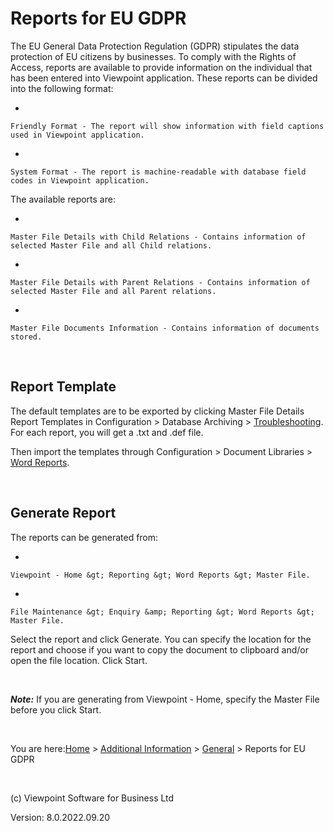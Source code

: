 



# Reports for EU GDPR
The EU General Data Protection Regulation (GDPR) stipulates the data protection of EU citizens by businesses. To comply with the Rights of Access, reports are available to provide information on the individual that has been entered into Viewpoint application. These reports can be divided into the following format:

- 
    
    Friendly Format - The report will show information with field captions used in Viewpoint application.

- 
    
    System Format - The report is machine-readable with database field codes in Viewpoint application.


The available reports are:

- 
    
    Master File Details with Child Relations - Contains information of selected Master File and all Child relations.

- 
    
    Master File Details with Parent Relations - Contains information of selected Master File and all Parent relations.

- 
    
    Master File Documents Information - Contains information of documents stored.


&nbsp;
## Report Template
The default templates are to be exported by&nbsp;clicking Master File Details Report Templates in&nbsp;Configuration &gt; Database Archiving &gt; [Troubleshooting](file:///c:/temp/0457b882-c844-4314-8878-ce1a9c2207bd/Configuration/Troubleshooting.htm). For each report, you will get a .txt and .def file.

Then import the templates through Configuration &gt; Document Libraries &gt; [Word Reports](file:///c:/temp/0457b882-c844-4314-8878-ce1a9c2207bd/Configuration/Word_Reports_Library.htm).

&nbsp;
## Generate Report
The reports can be generated from:

- 
    
    Viewpoint - Home &gt; Reporting &gt; Word Reports &gt; Master File.

- 
    
    File Maintenance &gt; Enquiry &amp; Reporting &gt; Word Reports &gt; Master File.


Select the report and click Generate. You can specify the location for the report and choose if you want to copy the document to clipboard and/or open the file location. Click Start.

&nbsp;

<span style="font-weight: bold; font-style: italic;">Note:</span> If you are generating from Viewpoint - Home, specify the Master File before you click Start.

&nbsp;

You are here:[Home](file:///c:/temp/0457b882-c844-4314-8878-ce1a9c2207bd/input/Copyright_Notice.htm) &gt; [Additional Information](file:///c:/temp/0457b882-c844-4314-8878-ce1a9c2207bd/input/Confidential_Database.htm) &gt; [General](file:///c:/temp/0457b882-c844-4314-8878-ce1a9c2207bd/input/Confidential_Database.htm) &gt; Reports for EU GDPR

&nbsp;

(c) Viewpoint Software for 
 Business Ltd

Version: 8.0.2022.09.20


